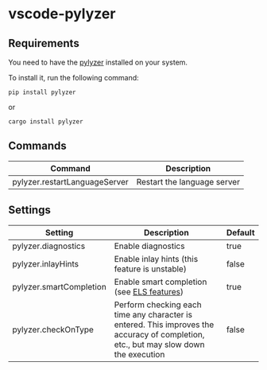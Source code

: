 # vscode-pylyzer

## Requirements

You need to have the [pylyzer](https://github.com/mtshiba/pylyzer) installed on your system.

To install it, run the following command:

```console
pip install pylyzer
```

or

```console
cargo install pylyzer
```

## Commands

| Command | Description |
| - | - |
| pylyzer.restartLanguageServer | Restart the language server |

## Settings

| Setting | Description | Default |
| - | - | - |
| pylyzer.diagnostics | Enable diagnostics | true |
| pylyzer.inlayHints | Enable inlay hints (this feature is unstable) | false |
| pylyzer.smartCompletion | Enable smart completion (see [ELS features](https://github.com/erg-lang/erg/blob/main/crates/els/doc/features.md))| true |
| pylyzer.checkOnType | Perform checking each time any character is entered. This improves the accuracy of completion, etc., but may slow down the execution | false |
